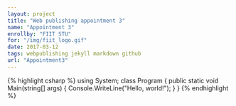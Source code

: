 ```yaml
---
layout: project
title: "Web publishing appointment 3"
name: "Appointment 3"
enrollby: "FIIT STU"
for: "/img/fiit_logo.gif"
date: 2017-03-12
tags: webpublishing jekyll markdown github
url: "Appointment3"
---
```


{% highlight csharp %}
using System;
class Program
{
    public static void Main(string[] args)
    {
        Console.WriteLine("Hello, world!");
    }
}
{% endhighlight %}